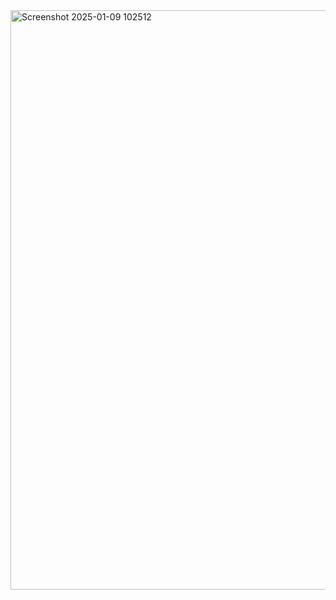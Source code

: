 <img width="927" alt="Screenshot 2025-01-09 102512" src="https://github.com/user-attachments/assets/b1cda03f-cb96-4704-b1e7-bd8629603b61" />
